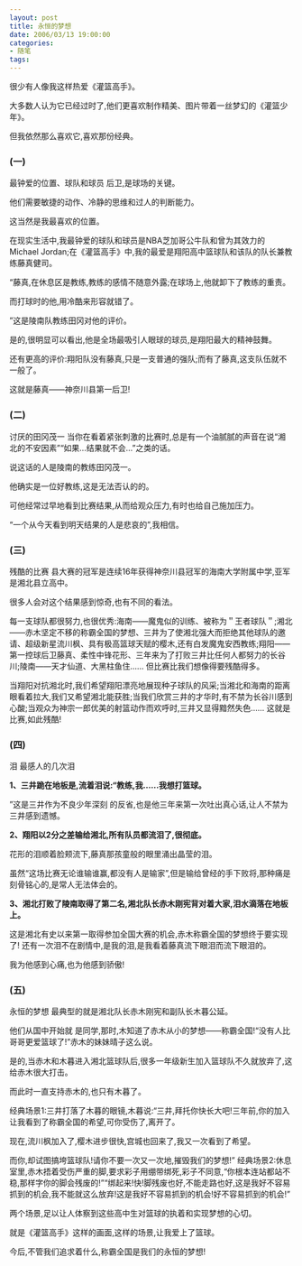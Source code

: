 ```yaml
---
layout: post
title: 永恒的梦想
date: 2006/03/13 19:00:00
categories: 
- 随笔
tags: 
---
```


很少有人像我这样热爱《灌篮高手》。

大多数人认为它已经过时了,他们更喜欢制作精美、图片带着一丝梦幻的《灌篮少年》。

但我依然那么喜欢它,喜欢那份经典。

### (一) 

最钟爱的位置、球队和球员 后卫,是球场的关键。

他们需要敏捷的动作、冷静的思维和过人的判断能力。

这当然是我最喜欢的位置。

在现实生活中,我最钟爱的球队和球员是NBA芝加哥公牛队和曾为其效力的Michael Jordan;在《灌篮高手》中,我的最爱是翔阳高中篮球队和该队的队长兼教练藤真健司。

“藤真,在休息区是教练,教练的感情不随意外露;在球场上,他就卸下了教练的重责。

而打球时的他,用冷酷来形容就错了。

”这是陵南队教练田冈对他的评价。

是的,很明显可以看出,他是全场最吸引人眼球的球员,是翔阳最大的精神鼓舞。

还有更高的评价:翔阳队没有藤真,只是一支普通的强队;而有了藤真,这支队伍就不一般了。

这就是藤真——神奈川县第一后卫! 

### (二) 

讨厌的田冈茂一 当你在看着紧张刺激的比赛时,总是有一个油腻腻的声音在说“湘北的不安因素”“如果…结果就不会…”之类的话。

说这话的人是陵南的教练田冈茂一。

他确实是一位好教练,这是无法否认的的。

可他经常过早地看到比赛结果,从而给观众压力,有时也给自己施加压力。

“一个从今天看到明天结果的人是悲哀的”,我相信。

### (三)

残酷的比赛 县大赛的冠军是连续16年获得神奈川县冠军的海南大学附属中学,亚军是湘北县立高中。

很多人会对这个结果感到惊奇,也有不同的看法。

每一支球队都很努力,也很优秀:海南——魔鬼似的训练、被称为＂王者球队＂;湘北——赤木坚定不移的称霸全国的梦想、三井为了使湘北强大而拒绝其他球队的邀请、超级新星流川枫、具有极高篮球天赋的樱木,还有白发魔鬼安西教练;翔阳——第一控球后卫藤真、柔性中锋花形、三年来为了打败三井比任何人都努力的长谷川;陵南——天才仙道、大黑柱鱼住…… 但比赛比我们想像得要残酷得多。

当翔阳对抗湘北时,我们希望翔阳漂亮地展现种子球队的风采;当湘北和海南的距离眼看着拉大,我们又希望湘北能获胜;当我们欣赏三井的才华时,有不禁为长谷川感到心酸;当观众为神宗一郎优美的射篮动作而欢呼时,三井又显得黯然失色…… 这就是比赛,如此残酷! 

### (四) 

泪 最感人的几次泪 

**1、三井跪在地板是,流着泪说:“教练,我……我想打篮球。**

”这是三井作为不良少年深刻 的反省,也是他三年来第一次吐出真心话,让人不禁为三井感到遗憾。

**2、翔阳以2分之差输给湘北,所有队员都流泪了,很彻底。**

花形的泪顺着脸颊流下,藤真那孩童般的眼里涌出晶莹的泪。

虽然“这场比赛无论谁输谁赢,都没有人是输家”,但是输给曾经的手下败将,那种痛是刻骨铭心的,是常人无法体会的。

**3、湘北打败了陵南取得了第二名,湘北队长赤木刚宪背对着大家,泪水滴落在地板上。**

这是湘北有史以来第一取得参加全国大赛的机会,赤木称霸全国的梦想终于要实现了! 还有一次泪不在剧情中,是我的泪,是我看着藤真流下眼泪而流下眼泪的。

我为他感到心痛,也为他感到骄傲! 

### (五) 

永恒的梦想 最典型的就是湘北队长赤木刚宪和副队长木暮公延。

他们从国中开始就 是同学,那时,木知道了赤木从小的梦想——称霸全国!“没有人比哥哥更爱篮球了!”赤木的妹妹晴子这么说。

是的,当赤木和木暮进入湘北篮球队后,很多一年级新生加入篮球队不久就放弃了,这给赤木很大打击。

而此时一直支持赤木的,也只有木暮了。

经典场景1:三井打落了木暮的眼镜,木暮说:“三井,拜托你快长大吧!三年前,你的加入让我看到了称霸全国的希望,可你受伤了,离开了。

现在,流川枫加入了,樱木进步很快,宫城也回来了,我又一次看到了希望。

而你,却试图搞垮篮球队!请你不要一次又一次地,摧毁我们的梦想!” 经典场景2:休息室里,赤木捂着受伤严重的脚,要求彩子用绷带绑死,彩子不同意,“你根本连站都站不稳,那样字你的脚会残废的!”“绑起来!快!脚残废也好,不能走路也好,这是我好不容易抓到的机会,我不能就这么放弃!这是我好不容易抓到的机会!好不容易抓到的机会!”　

两个场景,足以让人体察到这些高中生对篮球的执着和实现梦想的心切。

就是《灌篮高手》这样的画面,这样的场景,让我爱上了篮球。

今后,不管我们追求着什么,称霸全国是我们的永恒的梦想!

